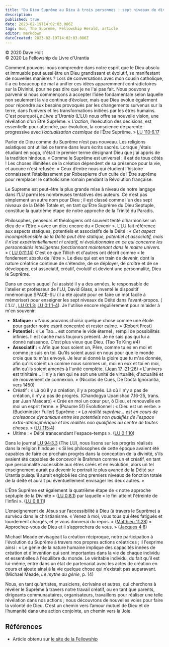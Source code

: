 ```yaml
---
title: "Du Dieu Suprême au Dieu à trois personnes : sept niveaux de divinité totale"
description: 
published: true
date: 2023-02-19T14:02:03.086Z
tags: God, The Supreme, Fellowship Herald, article
editor: markdown
dateCreated: 2023-02-19T14:02:03.086Z
---
```


<p class="v-card v-sheet theme--light grey lighten-3 px-2">© 2020 Dave Holt<br>© 2020 La Fellowship du Livre d'Urantia</p>


Comment pouvons-nous comprendre dans notre esprit que le Dieu absolu et immuable peut aussi être un Dieu grandissant et évolutif, se manifestant de nouvelles manières ? Lors de conversations avec mon cousin catholique, il a eu beaucoup de mal à unifier ces idées apparemment contradictoires sur la Divinité, pour ne pas dire que je ne l'ai pas fait. Nous pouvons y parvenir si nous commençons à accepter l’idée fondamentale selon laquelle non seulement la vie continue d’évoluer, mais que Dieu évolue également pour répondre aux besoins provoqués par les changements survenus sur la terre, dans l’univers et les transformations initiées par les êtres humains. C'est pourquoi _Le Livre d'Urantia_ (L'LU) nous offre sa nouvelle vision, une révélation d'un Être Suprême. « *L’action,* l’exécution des décisions, est essentielle pour atteindre, par évolution, la conscience de parenté progressive avec *l’actualisation cosmique* de l’Être Suprême. » [LU 110:6.17](/fr/The_Urantia_Book/110#p6_17)

Parler de Dieu comme du Suprême n’est pas nouveau. Les religions asiatiques ont utilisé ce terme dans leurs écrits sacrés. Lorsque j'étais étudiant en yoga, c'était le premier terme désignant Dieu que j'ai appris de la tradition hindoue. « Comme le Suprême est universel : il est de tous côtés ! Les choses illimitées de la création dépendent de sa présence pour la vie, et aucune n'est refusée. » Ceux d’entre nous qui étudient l’histoire connaissent l’établissement par Robespierre d’un culte de l’Être suprême pour remplacer le catholicisme romain pendant la Révolution française. 

Le Supreme est peut-être la plus grande mise à niveau de notre langage dans l'LU parmi les nombreuses tentatives des auteurs. Ce n’est pas simplement un autre nom pour Dieu ; il est classé comme l'un des sept niveaux de la Déité Totale et, en tant qu'Être Suprême du Dieu Septuple, constitue la quatrième étape de notre approche de la Trinité du Paradis. 

Philosophes, penseurs et théologiens ont souvent tenté d’harmoniser un dieu de « l’Etre » avec un dieu encore du « Devenir ». L'LU fait référence aux aspects statiques, potentiels et associatifs de la Déité : « _Cet aspect incompréhensible de la Déité peut être statique, potentiel et associatif, mais il n’est expérientiellement ni créatif, ni évolutionnaire en ce qui concerne les personnalités intelligentes fonctionnant maintenant dans le maitre univers._ » ( [LU 0:11.14](/fr/The_Urantia_Book/0#p11_14)) C'est ce que Tillich et d'autres ont décrit comme « le fondement absolu de l'être ». Le dieu qui est en train de devenir, dont la nature créatrice continue de s'étendre, de se déployer, de croître et de se développer, est associatif, créatif, évolutif et devient une personnalité, Dieu le Suprême. 

Dans un cours auquel j'ai assisté il y a des années, le responsable de l'atelier et professeur de l'LU, David Glass, a inventé le dispositif mnémonique SPACE-SU (il a été ajouté pour en faire un mot facile à mémoriser) pour enseigner les sept niveaux de Déité dans l'avant-propos. ( _L'LU_ , [LU 0:1.3](/fr/The_Urantia_Book/0#p1_3); [LU 0:1.1-4](/fr/The_Urantia_Book/0#p1_1)). Je l'utilise encore régulièrement pour m'aider à m'en souvenir. 

- **Statique :** « Nous pouvons choisir quelque chose comme une étoile pour garder notre esprit concentré et rester calme. » (Robert Frost) 
- **Potentiel :** « Le Tao… est comme le vide éternel ; rempli de possibilités infinies. Il est caché mais toujours présent. Je ne sais pas qui lui a donné naissance. C’est plus vieux que Dieu. (Tao Te King #4) 
- **Associatif :** « Afin que tous soient un, Père, comme tu es en moi et comme je suis en toi. Qu'ils soient aussi en nous pour que le monde croie que tu m'as envoyé. Je leur ai donné la gloire que tu m'as donnée, afin qu'ils soient un comme nous sommes un, moi en eux et toi en moi, afin qu'ils soient amenés à l'unité complète. ([Jean 17 :21-26](/fr/Bible/John/17#v21)) 
    « L'univers est trinitaire... il n'y a rien qui ne soit une unité de virtualité, d'actualité et de mouvement de connexion. » (Nicolas de Cues, De Docta Ignorantia, vers 1450) 
- Créatif : « Là où il y a création, il y a progrès. Là où il n’y a pas de création, il n’y a pas de progrès. (Chandogya Upanishad 7.16-25, trans. par Juan Mascaro) 
    « Crée en moi un cœur pur, ô Dieu, et renouvelle en moi un esprit ferme. » (Psaume 51) Évolutionnel : « Dieu est un verbe. » (Buckminster Fuller) Suprême : « _La réalité suprême... est en cours de croissance dynamique entre les potentiels non qualifiés de l'espace extra-atmosphérique et les réalités non qualifiées au centre de toutes choses._ » ([LU 115:4](/fr/The_Urantia_Book/115#p4)) 
- Ultime : « Déité transcendant l'espace-temps ». ([LU 0:1.10](/fr/The_Urantia_Book/0#p1_10)) 

Dans le journal [LU 94:3.3](/fr/The_Urantia_Book/94#p3_3) (The LU), nous lisons sur les progrès réalisés dans la religion hindoue : « Si les philosophes de cette époque avaient été capables de faire ce prochain progrès dans la conception de la divinité, s'ils avaient été capables de concevoir le Brahman comme un et créatif, en tant que personnalité accessible aux êtres créés et en évolution, alors un tel enseignement aurait pu devenir le portrait le plus avancé de la Déité sur Urantia puisqu'il aurait englobé les cinq premiers niveaux de fonction totale de la déité et aurait pu éventuellement envisager les deux autres.  » 

L'Être Suprême est également la quatrième étape de « notre approche septuple de la Divinité » ([LU 0:8.1](/fr/The_Urantia_Book/0#p8_1)) par laquelle « le fini atteint l'étreinte de l'infini ». ([LU 0:8.11](/fr/The_Urantia_Book/0#p8_11)) 

L’enseignement de Jésus sur l’accessibilité à Dieu (à travers le Suprême) a survécu dans le christianisme. « Venez à moi, vous tous qui êtes fatigués et lourdement chargés, et je vous donnerai du repos. » ([Matthieu 11:28](/fr/Bible/Matthew/11#v28)) « Approchez-vous de Dieu et il s’approchera de vous. » ([Jacques 4:8](/fr/Bible/James/4#v8)) 

Michael Meade envisageait la création réciproque, notre participation à l'évolution du Suprême à travers nos propres actions créatrices ; il l'exprime ainsi : « Le génie de la nature humaine implique des capacités innées de création et d'invention qui sont importantes dans la vie de chaque individu et essentielles à l'équilibre du monde. Le véritable individu, du fait qu’il est lui-même, entre dans un état de partenariat avec les actes de création en cours et ajoute ainsi à la vie quelque chose qui n’existait pas auparavant. (Michael Meade, _Le mythe du génie_, p. 14) 

Nous, en tant qu'artistes, musiciens, écrivains et autres, qui cherchons à révéler le Suprême à travers notre travail créatif, ou en tant que parents, dirigeants communautaires, organisateurs, travaillons pour réaliser une telle révélation dans nos actions ; nous découvrons de nouvelles voies pour faire la volonté de Dieu. C’est un chemin vers l’amour mutuel de Dieu et de l’humanité dans une action conjointe, un chemin vers la Joie. 

## Références

- Article obtenu sur [le site de la Fellowship](https://urantia-book.org/archive/newsletters/herald/)

